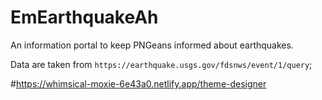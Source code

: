# EmEarthquakeAh
An information portal to keep PNGeans informed about earthquakes.

Data are taken from `https://earthquake.usgs.gov/fdsnws/event/1/query`;

#https://whimsical-moxie-6e43a0.netlify.app/theme-designer
